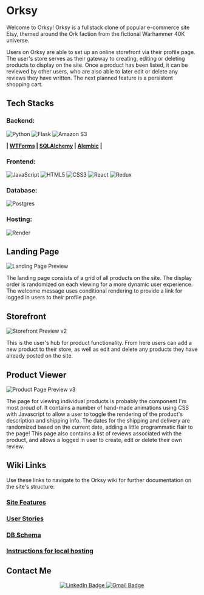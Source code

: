 # Orksy

Welcome to Orksy! Orksy is a fullstack clone of popular e-commerce site Etsy, themed around the Ork faction from the fictional Warhammer 40K universe. 

Users on Orksy are able to set up an online storefront via their profile page. The user's store serves as their gateway to creating, editing or deleting products to display on the site. Once a product has been listed, it can be reviewed by other users, who are also able to later edit or delete any reviews they have written.  The next planned feature is a persistent shopping cart.

## Tech Stacks

### Backend:
![Python](https://img.shields.io/badge/python-3670A0?style=for-the-badge&logo=python&logoColor=ffdd54)
![Flask](https://img.shields.io/badge/flask-%23000.svg?style=for-the-badge&logo=flask&logoColor=white)
![Amazon S3](https://img.shields.io/static/v1?style=for-the-badge&message=Amazon+S3&color=569A31&logo=Amazon+S3&logoColor=FFFFFF&label=)

**| [WTForms](https://wtforms.readthedocs.io/en/3.0.x/) | [SQLAlchemy](https://www.sqlalchemy.org/) | [Alembic](https://alembic.sqlalchemy.org/en/latest/) |**

### Frontend:
![JavaScript](https://img.shields.io/badge/javascript-%23323330.svg?style=for-the-badge&logo=javascript&logoColor=%23F7DF1E)
![HTML5](https://img.shields.io/badge/html5-%23E34F26.svg?style=for-the-badge&logo=html5&logoColor=white)
![CSS3](https://img.shields.io/badge/css3-%231572B6.svg?style=for-the-badge&logo=css3&logoColor=white)
![React](https://img.shields.io/badge/react-%2320232a.svg?style=for-the-badge&logo=react&logoColor=%2361DAFB)
![Redux](https://img.shields.io/badge/redux-%23593d88.svg?style=for-the-badge&logo=redux&logoColor=white)

### Database:

![Postgres](https://img.shields.io/badge/postgres-%23316192.svg?style=for-the-badge&logo=postgresql&logoColor=white)

### Hosting:

![Render](https://img.shields.io/badge/Render-%46E3B7.svg?style=for-the-badge&logo=render&logoColor=white)


## Landing Page
![Landing Page Preview](https://user-images.githubusercontent.com/108154848/211070315-2d4d39dc-e1c9-4416-aa05-6f56e2b44a36.jpg)

The landing page consists of a grid of all products on the site.  The display order is randomized on each viewing for a more dynamic user experience.  The welcome message uses conditional rendering to provide a link for logged in users to their profile page.

## Storefront
![Storefront Preview v2](https://user-images.githubusercontent.com/108154848/211596994-865ab0f1-8818-40bf-b76c-4e613f4fbd8b.jpg)

This is the user's hub for product functionality.  From here users can add a new product to their store, as well as edit and delete any products they have already posted on the site.

## Product Viewer
![Product Page Preview v3](https://user-images.githubusercontent.com/108154848/211597211-0b6bf00e-c090-4e39-b586-8370c37be314.jpg)

The page for viewing individual products is probably the component I'm most proud of.  It contains a number of hand-made animations using CSS with Javascript to allow a user to toggle the rendering of the product's description and shipping info.  The dates for the shipping and delivery are randomized based on the current date, adding a little programmatic flair to the page!  This page also contains a list of reviews associated with the product, and allows a logged in user to create, edit or delete their own review.

## Wiki Links
Use these links to navigate to the Orksy wiki for further documentation on the site's structure:

### [Site Features](https://github.com/ChristoGrab/orksy/wiki/Site-Features)
### [User Stories](https://github.com/ChristoGrab/orksy/wiki/User-Stories)
### [DB Schema](https://github.com/ChristoGrab/orksy/wiki/DB-Schema)
### [Instructions for local hosting](https://github.com/ChristoGrab/orksy/wiki/Instructions-for-Running-App-Locally)

## Contact Me

<div id="header" align="center">
  <div id="badges">
  
  <a href="https://www.linkedin.com/in/christo-grabowski-894a82a6" target="_blank">
    <img src="https://img.shields.io/badge/LinkedIn-blue?style=for-the-badge&logo=linkedin&logoColor=white" alt="LinkedIn Badge"/>
  </a>
    
  <a href="mailto:christo.grab@gmail.com" target="_blank">
    <img src="https://img.shields.io/badge/Gmail-D14836?style=for-the-badge&logo=gmail&logoColor=white" alt="Gmail Badge"/>
  </a>
  </div>
</div>

